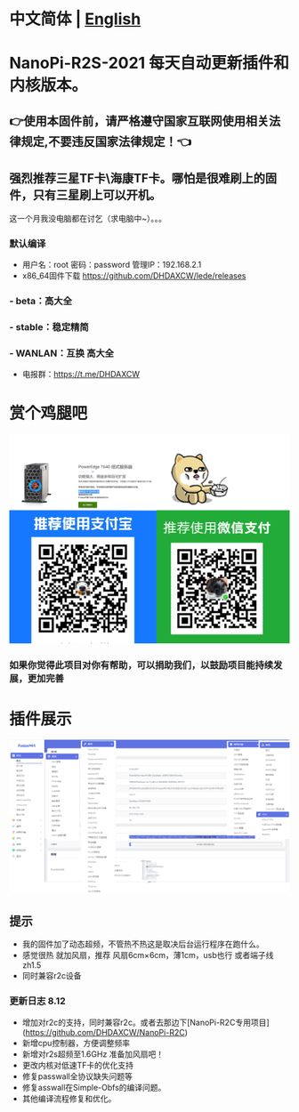 # 中文简体 | [English](https://github.com/DHDAXCW/NanoPi-R2S-2021/blob/main/EngLish.md)
# NanoPi-R2S-2021 每天自动更新插件和内核版本。
## 👉使用本固件前，请严格遵守国家互联网使用相关法律规定,不要违反国家法律规定！👈
## 强烈推荐三星TF卡\海康TF卡。哪怕是很难刷上的固件，只有三星刷上可以开机。
这一个月我没电脑都在讨乞（求电脑中~）。。。 
### 默认编译 
- 用户名：root 密码：password 管理IP：192.168.2.1
- x86_64固件下载 https://github.com/DHDAXCW/lede/releases
### - beta：高大全
### - stable：稳定精简
### - WANLAN：互换 高大全
- 电报群：https://t.me/DHDAXCW
# 赏个鸡腿吧
 ![捐赠](data/2.jpg?raw=true "Title")
### 如果你觉得此项目对你有帮助，可以捐助我们，以鼓励项目能持续发展，更加完善
# 插件展示
 ![插件展示](data/20.jpg?raw=true "Title")
## 提示
 - 我的固件加了动态超频，不管热不热这是取决后台运行程序在跑什么。
 - 感觉很热  就加风扇，推荐 风扇6cm×6cm，薄1cm，usb也行 或者端子线zh1.5
 - 同时兼容r2c设备
### 更新日志 8.12
- 增加对r2c的支持，同时兼容r2c。或者去那边下[NanoPi-R2C专用项目] (https://github.com/DHDAXCW/NanoPi-R2C)
- 新增cpu控制器，方便调整频率
- 新增对r2s超频至1.6GHz  准备加风扇吧！
- 更改内核对低速TF卡的优化支持
- 修复passwall全协议缺失问题等
- 修复asswall在Simple-Obfs的编译问题。
- 其他编译流程修复和优化。

